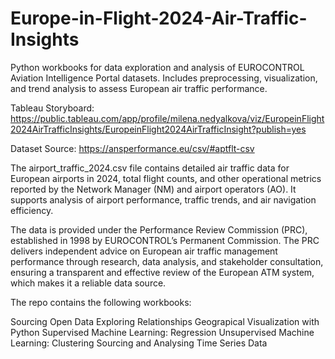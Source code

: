 # Europe-in-Flight-2024-Air-Traffic-Insights
Python workbooks for data exploration and analysis of EUROCONTROL Aviation Intelligence Portal datasets. 
Includes preprocessing, visualization, and trend analysis to assess European air traffic performance.

Tableau Storyboard: https://public.tableau.com/app/profile/milena.nedyalkova/viz/EuropeinFlight2024AirTrafficInsights/EuropeinFlight2024AirTrafficInsight?publish=yes

Dataset Source: 
https://ansperformance.eu/csv/#aptflt-csv

The airport_traffic_2024.csv file contains detailed air traffic data for European airports in
2024, total flight counts, and other operational metrics reported by the Network Manager
(NM) and airport operators (AO). It supports analysis of airport performance, traffic trends,
and air navigation efficiency.

The data is provided under the Performance Review Commission (PRC), established in 1998
by EUROCONTROL’s Permanent Commission. The PRC delivers independent advice on
European air traffic management performance through research, data analysis, and
stakeholder consultation, ensuring a transparent and effective review of the European ATM
system, which makes it a reliable data source. 

The repo contains the following workbooks:

Sourcing Open Data
Exploring Relationships
Geograpical Visualization with Python
Supervised Machine Learning: Regression
Unsupervised Machine Learning: Clustering
Sourcing and Analysing Time Series Data 

